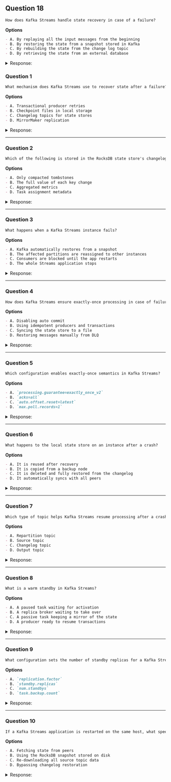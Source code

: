 ## Question 18

```markdown
How does Kafka Streams handle state recovery in case of a failure?
```

**Options**

```markdown
- A. By replaying all the input messages from the beginning
- B. By restoring the state from a snapshot stored in Kafka
- C. By rebuilding the state from the change log topic
- D. By retrieving the state from an external database

```

<details><summary>Response:</summary> 

**Answer:** C

**Explanation:**

```markdown
Kafka Streams provides built-in fault tolerance and state recovery mechanisms to handle failures and ensure the integrity of the processing state. When a failure occurs, Kafka Streams automatically recovers the state using the change log topic.

Here's how state recovery works in Kafka Streams:

1. Change Log Topic: For each state store in a Kafka Streams application, Kafka Streams creates a corresponding change log topic. The change log topic acts as a persistent log of all the state changes that occurred in the state store.

2. State Updates: Whenever the state in a state store is updated as a result of processing messages, Kafka Streams writes the state changes to the change log topic. Each record in the change log topic represents a state update and includes the key, value, and timestamp of the update.

3. Failure Recovery: If a failure occurs and a Kafka Streams application needs to recover its state, it starts by reading the change log topic from the beginning. The application replays the state changes from the change log topic to rebuild the state store. By replaying the state changes in the correct order, the application can restore its state to the latest consistent point before the failure.

4. Resuming Processing: Once the state is recovered from the change log topic, the Kafka Streams application can resume processing from the point where it left off. It continues to read input messages from the source topics and applies the processing logic to update the state and generate output.

- B. leveraging the change log topic, Kafka Streams ensures that the state can be recovered accurately and efficiently in case of failures. The change log topic acts as a durable and replicated log of state changes, providing a reliable source of truth for state recovery.

It's important to note that Kafka Streams does not rely on replaying all the input messages from the beginning or storing snapshots of the state in Kafka itself. The change log topic is specifically designed to capture and persist the state changes, enabling quick and precise state recovery.

Additionally, Kafka Streams does not rely on external databases for state storage or recovery. The state is managed internally within Kafka Streams using the embedded key-value stores and the change log topics.
```

</details>


### Question 1

```markdown
What mechanism does Kafka Streams use to recover state after a failure?
```

**Options**

```markdown
- A. Transactional producer retries
- B. Checkpoint files in local storage
- C. Changelog topics for state stores
- D. MirrorMaker replication
```

<details><summary>Response:</summary>

**Answer:** C

**Explanation:**

```markdown
Changelog topics store all updates to state stores so they can be rebuilt after a crash.

- A. Not related to state recovery.
- B. No checkpoints are used in this way.
- C. Correct.
- D. Used for cross-cluster replication, not Streams recovery.
```

</details>

---

### Question 2

```markdown
Which of the following is stored in the RocksDB state store's changelog topic?
```

**Options**

```markdown
- A. Only compacted tombstones
- B. The full value of each key change
- C. Aggregated metrics
- D. Task assignment metadata
```

<details><summary>Response:</summary>

**Answer:** B

**Explanation:**

```markdown
Kafka Streams writes every update to a key in a changelog topic to enable full state recovery.

- A. Tombstones are for deletes, not the only thing stored.
- B. Correct.
- C. Metrics are not in changelogs.
- D. Task assignment is part of internal coordination.
```

</details>

---

### Question 3

```markdown
What happens when a Kafka Streams instance fails?
```

**Options**

```markdown
- A. Kafka automatically restores from a snapshot
- B. The affected partitions are reassigned to other instances
- C. Consumers are blocked until the app restarts
- D. The whole Streams application stops
```

<details><summary>Response:</summary>

**Answer:** B

**Explanation:**

```markdown
Kafka Streams relies on Kafka’s consumer group mechanism, so if one instance fails, others pick up its partitions.

- A. Snapshots are not used.
- B. Correct.
- C. Kafka rebalances.
- D. Only the failed instance stops.
```

</details>

---

### Question 4

```markdown
How does Kafka Streams ensure exactly-once processing in case of failure?
```

**Options**

```markdown
- A. Disabling auto commit
- B. Using idempotent producers and transactions
- C. Syncing the state store to a file
- D. Restoring messages manually from DLQ
```

<details><summary>Response:</summary>

**Answer:** B

**Explanation:**

```markdown
Kafka Streams uses Kafka’s idempotent producer + transactional APIs for EOS (Exactly Once Semantics).

- A. Helps, but not sufficient.
- B. Correct.
- C. Not applicable.
- D. Streams doesn’t use DLQs directly.
```

</details>

---

### Question 5

```markdown
Which configuration enables exactly-once semantics in Kafka Streams?
```

**Options**

```markdown
- A. `processing.guarantee=exactly_once_v2`
- B. `acks=all`
- C. `auto.offset.reset=latest`
- D. `max.poll.records=1`
```

<details><summary>Response:</summary>

**Answer:** A

**Explanation:**

```markdown
Kafka Streams supports `exactly_once` and `exactly_once_v2` modes for processing guarantees.

- A. Correct.
- B. Helps producer reliability but not full EOS.
- C. Affects offset behavior, not guarantees.
- D. Controls batch size, not semantics.
```

</details>

---

### Question 6

```markdown
What happens to the local state store on an instance after a crash?
```

**Options**

```markdown
- A. It is reused after recovery
- B. It is copied from a backup node
- C. It is deleted and fully restored from the changelog
- D. It automatically syncs with all peers
```

<details><summary>Response:</summary>

**Answer:** C

**Explanation:**

```markdown
If the instance is restarted on a different machine, the local state store must be rebuilt from the changelog.

- A. Only if on the same disk.
- B. No such backup node exists.
- C. Correct.
- D. Peer syncing doesn’t exist in Streams.
```

</details>

---

### Question 7

```markdown
Which type of topic helps Kafka Streams resume processing after a crash?
```

**Options**

```markdown
- A. Repartition topic
- B. Source topic
- C. Changelog topic
- D. Output topic
```

<details><summary>Response:</summary>

**Answer:** C

**Explanation:**

```markdown
Changelog topics store state updates, enabling recovery.

- A. Used for rekeying, not recovery.
- B. Source of input data, not recovery logs.
- C. Correct.
- D. Not involved in internal state.
```

</details>

---

### Question 8

```markdown
What is a warm standby in Kafka Streams?
```

**Options**

```markdown
- A. A paused task waiting for activation
- B. A replica broker waiting to take over
- C. A passive task keeping a mirror of the state
- D. A producer ready to resume transactions
```

<details><summary>Response:</summary>

**Answer:** C

**Explanation:**

```markdown
Kafka Streams can maintain standby tasks that keep local state updates to reduce recovery time.

- A. Not precise.
- B. Standby applies to Streams, not brokers.
- C. Correct.
- D. Not related.
```

</details>

---

### Question 9

```markdown
What configuration sets the number of standby replicas for a Kafka Streams app?
```

**Options**

```markdown
- A. `replication.factor`
- B. `standby.replicas`
- C. `num.standbys`
- D. `task.backup.count`
```

<details><summary>Response:</summary>

**Answer:** B

**Explanation:**

```markdown
The `standby.replicas` setting controls how many standby tasks are maintained.

- A. Controls replication of topics.
- B. Correct.
- C. Not a valid config name.
- D. Invalid config.
```

</details>

---

### Question 10

```markdown
If a Kafka Streams application is restarted on the same host, what speeds up recovery?
```

**Options**

```markdown
- A. Fetching state from peers
- B. Using the RocksDB snapshot stored on disk
- C. Re-downloading all source topic data
- D. Bypassing changelog restoration
```

<details><summary>Response:</summary>

**Answer:** B

**Explanation:**

```markdown
Kafka Streams stores state locally; if still intact on the same host, restoration from changelog is skipped.

- A. No peer sharing.
- B. Correct.
- C. Unnecessary with intact state store.
- D. Not safe unless state is valid.
```

</details>